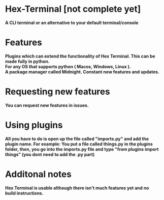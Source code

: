 
# Hex-Terminal [not complete yet]
<strong>
A CLI terminal or an alternative to your default terminal/console


# Features

Plugins which can extend the functionality of Hex Terminal. This can be made fully in python. </br>
For any OS that supports python ( Macos, Windows, Linux ).</br>
A package manager called Midnight.
Constant new features and updates.   

       
        
        
 # Requesting new features
 
 You can request new features in issues.
 
 # Using plugins
 All you have to do is open up the file called "imports.py" and add the plugin name. For example: You put a file called things.py in the plugins folder, then, you go into the imports.py file and type "from plugins import things" (you dont need to add the .py part)
 
        
# Additonal notes
Hex Terminal is usable although there isn't much features yet and no build instructions.
        
        
        
        
</strong>
